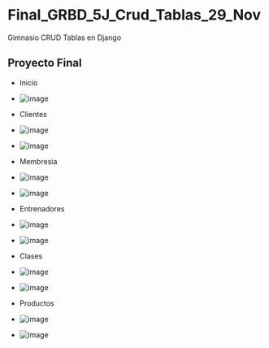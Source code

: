 # Final_GRBD_5J_Crud_Tablas_29_Nov
Gimnasio CRUD Tablas en Django
## Proyecto Final
- Inicio
- ![image](https://github.com/user-attachments/assets/58775a95-9b81-477e-8ea8-693f69bdb57a)


- Clientes
- ![image](https://github.com/user-attachments/assets/03642956-75b8-4674-8aec-87a91bce246a)
- ![image](https://github.com/user-attachments/assets/254327af-c3fc-45f0-b9bc-8c4f60184a22)

- Membresia
- ![image](https://github.com/user-attachments/assets/b8afa9f6-7f13-42ca-ba83-089002d1f4b0)
- ![image](https://github.com/user-attachments/assets/75f589bd-7ed4-452f-8765-5cf0560f3bd5)

- Entrenadores
- ![image](https://github.com/user-attachments/assets/a195f615-29f2-4856-a47b-a369d177432e)
- ![image](https://github.com/user-attachments/assets/41e368d9-b8f4-44e3-b5c9-9cc9ca6a45bc)

- Clases
- ![image](https://github.com/user-attachments/assets/4fa12f58-c046-48a2-a9ac-abc7a2feb4a3)
- ![image](https://github.com/user-attachments/assets/221a97fc-6c96-4e59-8d1c-3402637ece22)

- Productos
- ![image](https://github.com/user-attachments/assets/441e5f5b-80be-4101-878d-74e73abaf7b6)
- ![image](https://github.com/user-attachments/assets/227517d4-e5bd-4e10-84bb-f51c02f45afb)

